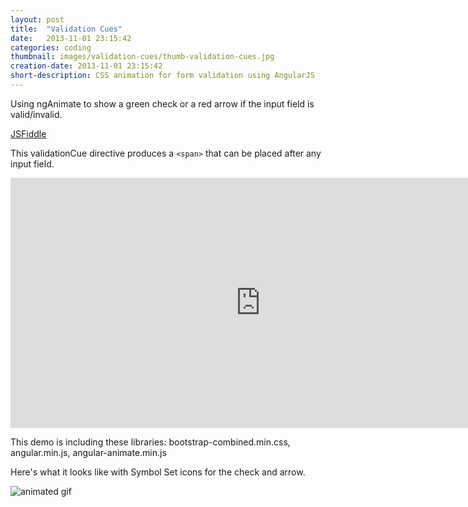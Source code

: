 ```yaml
---
layout: post
title:  "Validation Cues"
date:   2013-11-01 23:15:42
categories: coding
thumbnail: images/validation-cues/thumb-validation-cues.jpg
creation-date: 2013-11-01 23:15:42
short-description: CSS animation for form validation using AngularJS
---
```

Using ngAnimate to show a green check or a red arrow if the input field is valid/invalid.

[JSFiddle](http://jsfiddle.net/jessicaspacekat/RQ7vu/13/)

This validationCue directive produces a `<span>` that can be placed after any input field.

<iframe width="800" height="400" src="http://jsfiddle.net/jessicaspacekat/RQ7vu/13/embedded/" allowfullscreen="allowfullscreen" frameborder="0"></iframe>

This demo is including these libraries: bootstrap-combined.min.css, angular.min.js, angular-animate.min.js

Here's what it looks like with Symbol Set icons for the check and
arrow.

![animated gif]({{site.baseurl}}/images/form-validation/validation-cue.gif)
